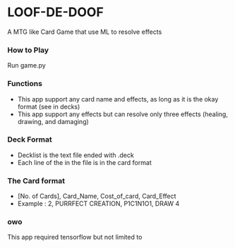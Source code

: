 # LOOF-DE-DOOF
A MTG like Card Game that use ML to resolve effects


### How to Play
Run game.py

### Functions
- This app support any card name and effects, as long as it is the okay format (see in decks) 
- This app support any effects but can resolve only three effects (healing, drawing, and damaging)

### Deck Format
- Decklist is the text file ended with .deck
- Each line of the in the file is in the card format

### The Card format
- [No. of Cards], Card_Name, Cost_of_card, Card_Effect
- Example :  2, PURRFECT CREATION, P1C1N1O1, DRAW 4



### owo
This app required tensorflow but not limited to
